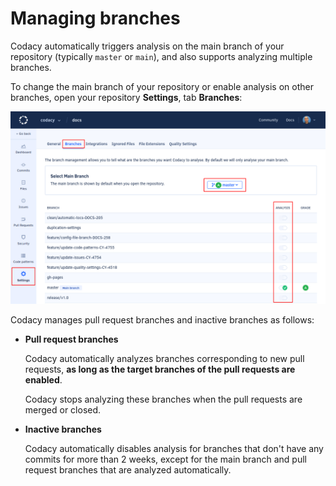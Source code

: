 # Managing branches

Codacy automatically triggers analysis on the main branch of your repository (typically `master` or `main`), and also supports analyzing multiple branches.

To change the main branch of your repository or enable analysis on other branches, open your repository **Settings**, tab **Branches**:

![Managing branches](images/managing-branches.png)

Codacy manages pull request branches and inactive branches as follows:

-   **Pull request branches**

    Codacy automatically analyzes branches corresponding to new pull requests, **as long as the target branches of the pull requests are enabled**.

    Codacy stops analyzing these branches when the pull requests are merged or closed.

-   **Inactive branches**

    Codacy automatically disables analysis for branches that don't have any commits for more than 2 weeks, except for the main branch and pull request branches that are analyzed automatically.

